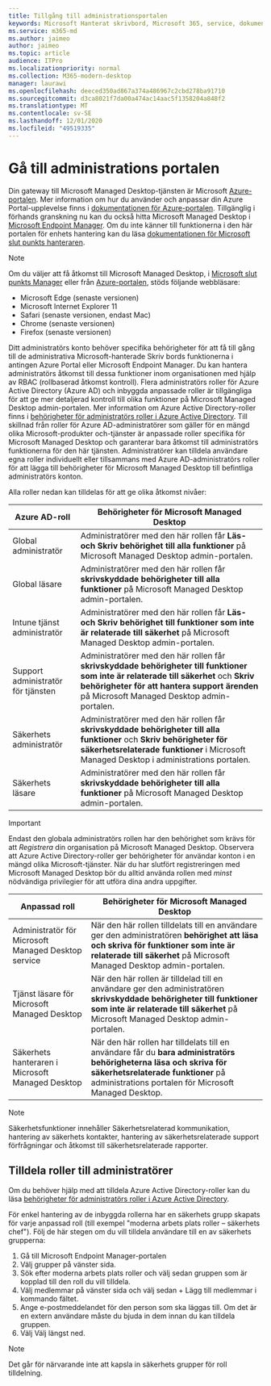 ```yaml
---
title: Tillgång till administrationsportalen
keywords: Microsoft Hanterat skrivbord, Microsoft 365, service, dokumentation
ms.service: m365-md
ms.author: jaimeo
author: jaimeo
ms.topic: article
audience: ITPro
ms.localizationpriority: normal
ms.collection: M365-modern-desktop
manager: laurawi
ms.openlocfilehash: deeced350ad867a374a486967c2cbd278ba91710
ms.sourcegitcommit: d3ca8021f7da00a474ac14aac5f1358204a848f2
ms.translationtype: MT
ms.contentlocale: sv-SE
ms.lasthandoff: 12/01/2020
ms.locfileid: "49519335"
---
```

# <a name="access-the-admin-portal"></a>Gå till administrations portalen

Din gateway till Microsoft Managed Desktop-tjänsten är Microsoft [Azure-portalen](https://portal.azure.com). Mer information om hur du använder och anpassar din Azure Portal-upplevelse finns i [dokumentationen för Azure-portalen](https://docs.microsoft.com/azure/azure-portal/). Tillgänglig i förhands granskning nu kan du också hitta Microsoft Managed Desktop i [Microsoft Endpoint Manager](https://endpoint.microsoft.com/). Om du inte känner till funktionerna i den här portalen för enhets hantering kan du läsa [dokumentationen för Microsoft slut punkts hanteraren](https://docs.microsoft.com/mem/).

> [!NOTE]
> Om du väljer att få åtkomst till Microsoft Managed Desktop, i [Microsoft slut punkts Manager](https://endpoint.microsoft.com/) eller från [Azure-portalen](https://portal.azure.com), stöds följande webbläsare:
> - Microsoft Edge (senaste versionen)
> - Microsoft Internet Explorer 11
> - Safari (senaste versionen, endast Mac)
> - Chrome (senaste versionen)
> - Firefox (senaste versionen)

Ditt administratörs konto behöver specifika behörigheter för att få till gång till de administrativa Microsoft-hanterade Skriv bords funktionerna i antingen Azure Portal eller Microsoft Endpoint Manager. Du kan hantera administratörs åtkomst till dessa funktioner inom organisationen med hjälp av RBAC (rollbaserad åtkomst kontroll). Flera administratörs roller för Azure Active Directory (Azure AD) och inbyggda anpassade roller är tillgängliga för att ge mer detaljerad kontroll till olika funktioner på Microsoft Managed Desktop admin-portalen. Mer information om Azure Active Directory-roller finns i [behörigheter för administratörs roller i Azure Active Directory](https://docs.microsoft.com/azure/active-directory/users-groups-roles/directory-assign-admin-roles). Till skillnad från roller för Azure AD-administratörer som gäller för en mängd olika Microsoft-produkter och-tjänster är anpassade roller specifika för Microsoft Managed Desktop och garanterar bara åtkomst till administratörs funktionerna för den här tjänsten. Administratörer kan tilldela användare egna roller individuellt eller tillsammans med Azure AD-administratörs roller för att lägga till behörigheter för Microsoft Managed Desktop till befintliga administratörs konton.

Alla roller nedan kan tilldelas för att ge olika åtkomst nivåer:

|Azure AD-roll  |Behörigheter för Microsoft Managed Desktop  |
|---------|---------|
|Global administratör     | Administratörer med den här rollen får **Läs-och Skriv behörighet till alla funktioner** på Microsoft Managed Desktop admin-portalen.         |
|Global läsare     | Administratörer med den här rollen får **skrivskyddade behörigheter till alla funktioner** på Microsoft Managed Desktop admin-portalen.         |
|Intune tjänst administratör     |  Administratörer med den här rollen får **Läs-och Skriv behörighet till funktioner som inte är relaterade till säkerhet** på Microsoft Managed Desktop admin-portalen.       |
|Support administratör för tjänsten     | Administratörer med den här rollen får **skrivskyddade behörigheter till funktioner som inte är relaterade till säkerhet** och **Skriv behörigheter för att hantera support ärenden** på Microsoft Managed Desktop admin-portalen.         |
|Säkerhets administratör | Administratörer med den här rollen får **skrivskyddade behörigheter till alla funktioner** och **Skriv behörigheter för säkerhetsrelaterade funktioner** i Microsoft Managed Desktop i administrations portalen. |
|Säkerhets läsare |Administratörer med den här rollen får **skrivskyddade behörigheter till alla funktioner** på Microsoft Managed Desktop admin-portalen.|

> [!IMPORTANT]
> Endast den globala administratörs rollen har den behörighet som krävs för att *Registrera* din organisation på Microsoft Managed Desktop. Observera att Azure Active Directory-roller ger behörigheter för användar konton i en mängd olika Microsoft-tjänster. När du har slutfört registreringen med Microsoft Managed Desktop bör du alltid använda rollen med *minst* nödvändiga privilegier för att utföra dina andra uppgifter.

 
|Anpassad roll  |Behörigheter för Microsoft Managed Desktop  |
|---------|---------|
|Administratör för Microsoft Managed Desktop service  | När den här rollen tilldelats till en användare ger den administratören **behörighet att läsa och skriva för funktioner som inte är relaterade till säkerhet** på Microsoft Managed Desktop admin-portalen.  |
|Tjänst läsare för Microsoft Managed Desktop | När den här rollen är tilldelad till en användare ger den administratören **skrivskyddade behörigheter till funktioner som inte är relaterade till säkerhet** på Microsoft Managed Desktop admin-portalen. |
|Säkerhets hanteraren i Microsoft Managed Desktop |När den här rollen har tilldelats till en användare får du **bara administratörs behörigheterna läsa och skriva för säkerhetsrelaterade funktioner** på administrations portalen för Microsoft Managed Desktop.   |

> [!NOTE]
> Säkerhetsfunktioner innehåller Säkerhetsrelaterad kommunikation, hantering av säkerhets kontakter, hantering av säkerhetsrelaterade support förfrågningar och åtkomst till säkerhetsrelaterade rapporter. 

## <a name="assigning-roles-to-administrators"></a>Tilldela roller till administratörer

Om du behöver hjälp med att tilldela Azure Active Directory-roller kan du läsa [behörigheter för administratörs roller i Azure Active Directory](https://docs.microsoft.com/azure/active-directory/users-groups-roles/directory-assign-admin-roles).

För enkel hantering av de inbyggda rollerna har en säkerhets grupp skapats för varje anpassad roll (till exempel "moderna arbets plats roller – säkerhets chef"). Följ de här stegen om du vill tilldela användare till en av säkerhets grupperna:
1.  Gå till Microsoft Endpoint Manager-portalen
2.  Välj grupper på vänster sida.
3.  Sök efter moderna arbets plats roller och välj sedan gruppen som är kopplad till den roll du vill tilldela. 
4.  Välj medlemmar på vänster sida och välj sedan + Lägg till medlemmar i kommando fältet.
5.  Ange e-postmeddelandet för den person som ska läggas till. Om det är en extern användare måste du bjuda in dem innan du kan tilldela gruppen.
6.  Välj Välj längst ned.

> [!NOTE]
> Det går för närvarande inte att kapsla in säkerhets grupper för roll tilldelning. 
